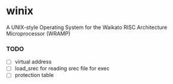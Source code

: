 # winix
A UNIX-style Operating System for the Waikato RISC Architecture Microprocessor (WRAMP)

### TODO
- [ ] virtual address
- [ ] load_srec for reading srec file for exec
- [ ] protection table
